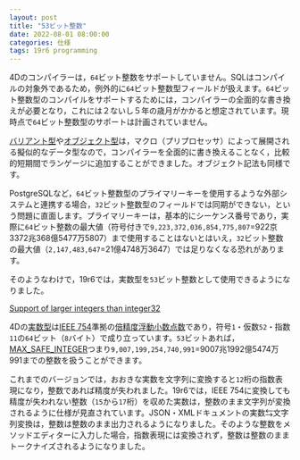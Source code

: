 ```yaml
---
layout: post
title: "53ビット整数"
date: 2022-08-01 08:00:00
categories: 仕様
tags: 19r6 programming
---
```


4Dのコンパイラーは，`64`ビット整数をサポートしていません。SQLはコンパイルの対象外であるため，例外的に`64`ビット整数型フィールドが扱えます。`64`ビット整数型のコンパイルをサポートするためには，コンパイラーの全面的な書き換えが必要となり，これには２ないし５年の歳月がかかると想定されています。現時点で`64`ビット整数型のサポートは計画されていません。

[バリアント型](https://developer.4d.com/docs/ja/Concepts/variant.html)や[オブジェクト型](https://developer.4d.com/docs/ja/Concepts/object.html)は，マクロ（プリプロセッサ）によって展開される擬似的なデータ型なので，コンパイラーを全面的に書き換えることなく，比較的短期間でランゲージに追加することができました。オブジェクト記法も同様です。

PostgreSQLなど，`64`ビット整数型のプライマリーキーを使用するような外部システムと連携する場合，`32`ビット整数型のフィールドでは同期ができない，という問題に直面します。プライマリーキーは，基本的にシーケンス番号であり，実際に`64`ビット整数の最大値（符号付きで`9,223,372,036,854,775,807`=922京3372兆368億5477万5807）まで使用することはないとはいえ，`32`ビット整数の最大値（`2,147,483,647`=21億4748万3647）では足りなくなる恐れがあります。

そのようなわけで，19r6では，実数型を`53`ビット整数として使用できるようになりました。

<i class="fa fa-external-link" aria-hidden="true"></i> [Support of larger integers than integer32](https://blog.4d.com/enhanced-conversion-real-to-text/)

4Dの[実数型](https://developer.4d.com/docs/ja/Concepts/number.html)は[IEEE 754](https://ja.wikipedia.org/wiki/IEEE_754)準拠の[倍精度浮動小数点数](https://ja.wikipedia.org/wiki/%E5%80%8D%E7%B2%BE%E5%BA%A6%E6%B5%AE%E5%8B%95%E5%B0%8F%E6%95%B0%E7%82%B9%E6%95%B0)であり，符号`1`・仮数`52`・指数`11`の`64`ビット（`8`バイト）で成り立っています。`53`ビットあれば，[MAX_SAFE_INTEGER](https://developer.mozilla.org/en-US/docs/Web/JavaScript/Reference/Global_Objects/Number/MAX_SAFE_INTEGER)つまり`9,007,199,254,740,991`=9007兆1992億5474万991までの整数を扱うことができます。

これまでのバージョンでは，おおきな実数を文字列に変換すると`12`桁の指数表現になり，整数であれば精度が失われました。19r6では，IEEE 754に変換しても精度が失われない整数（`15`から`17`桁）を収めた実数は，整数のまま文字列が変換されるように仕様が見直されています。JSON・XMLドキュメントの実数⇆文字列変換は，整数は整数のまま出力されるようになりました。そのような整数をメソッドエディターに入力した場合，指数表現には変換されず，整数は整数のままトークナイズされるようになりました。
